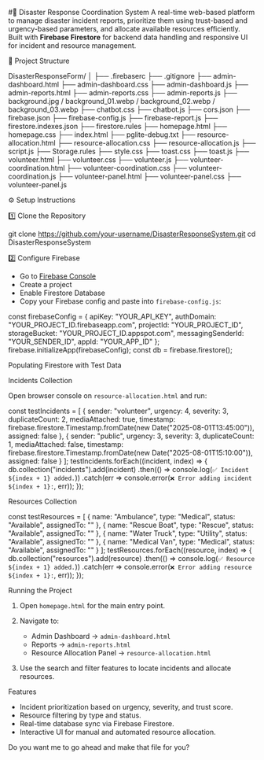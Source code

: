 #🚨 Disaster Response Coordination System
A real-time web-based platform to manage disaster incident reports, prioritize them using trust-based and urgency-based parameters, and allocate available resources efficiently. Built with **Firebase Firestore** for backend data handling and responsive UI for incident and resource management.

📂 Project Structure

DisasterResponseForm/
│
├── .firebaserc
├── .gitignore
├── admin-dashboard.html
├── admin-dashboard.css
├── admin-dashboard.js
├── admin-reports.html
├── admin-reports.css
├── admin-reports.js
├── background.jpg / background_01.webp / background_02.webp / background_03.webp
├── chatbot.css
├── chatbot.js
├── cors.json
├── firebase.json
├── firebase-config.js
├── firebase-report.js
├── firestore.indexes.json
├── firestore.rules
├── homepage.html
├── homepage.css
├── index.html
├── pglite-debug.txt
├── resource-allocation.html
├── resource-allocation.css
├── resource-allocation.js
├── script.js
├── Storage.rules
├── style.css
├── toast.css
├── toast.js
├── volunteer.html
├── volunteer.css
├── volunteer.js
├── volunteer-coordination.html
├── volunteer-coordination.css
├── volunteer-coordination.js
├── volunteer-panel.html
├── volunteer-panel.css
├── volunteer-panel.js

⚙️ Setup Instructions

1️⃣ Clone the Repository

git clone https://github.com/your-username/DisasterResponseSystem.git
cd DisasterResponseSystem

2️⃣ Configure Firebase

* Go to [Firebase Console](https://console.firebase.google.com/)
* Create a project
* Enable Firestore Database
* Copy your Firebase config and paste into `firebase-config.js`:


const firebaseConfig = {
  apiKey: "YOUR_API_KEY",
  authDomain: "YOUR_PROJECT_ID.firebaseapp.com",
  projectId: "YOUR_PROJECT_ID",
  storageBucket: "YOUR_PROJECT_ID.appspot.com",
  messagingSenderId: "YOUR_SENDER_ID",
  appId: "YOUR_APP_ID"
};
firebase.initializeApp(firebaseConfig);
const db = firebase.firestore();

Populating Firestore with Test Data

Incidents Collection

Open browser console on `resource-allocation.html` and run:

const testIncidents = [
  {
    sender: "volunteer",
    urgency: 4,
    severity: 3,
    duplicateCount: 2,
    mediaAttached: true,
    timestamp: firebase.firestore.Timestamp.fromDate(new Date("2025-08-01T13:45:00")),
    assigned: false
  },
  {
    sender: "public",
    urgency: 3,
    severity: 3,
    duplicateCount: 1,
    mediaAttached: false,
    timestamp: firebase.firestore.Timestamp.fromDate(new Date("2025-08-01T15:10:00")),
    assigned: false
  }
];
testIncidents.forEach((incident, index) => {
  db.collection("incidents").add(incident)
    .then(() => console.log(`✅ Incident ${index + 1} added.`))
    .catch(err => console.error(`❌ Error adding incident ${index + 1}:`, err));
});

Resources Collection

const testResources = [
  { name: "Ambulance", type: "Medical", status: "Available", assignedTo: "" },
  { name: "Rescue Boat", type: "Rescue", status: "Available", assignedTo: "" },
  { name: "Water Truck", type: "Utility", status: "Available", assignedTo: "" },
  { name: "Medical Van", type: "Medical", status: "Available", assignedTo: "" }
];
testResources.forEach((resource, index) => {
  db.collection("resources").add(resource)
    .then(() => console.log(`✅ Resource ${index + 1} added.`))
    .catch(err => console.error(`❌ Error adding resource ${index + 1}:`, err));
});

Running the Project

1. Open `homepage.html` for the main entry point.
2. Navigate to:

   * Admin Dashboard → `admin-dashboard.html`
   * Reports → `admin-reports.html`
   * Resource Allocation Panel → `resource-allocation.html`
3. Use the search and filter features to locate incidents and allocate resources.

Features

* Incident prioritization based on urgency, severity, and trust score.
* Resource filtering by type and status.
* Real-time database sync via Firebase Firestore.
* Interactive UI for manual and automated resource allocation.

Do you want me to go ahead and make that file for you?
